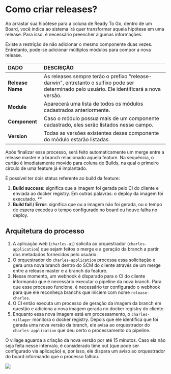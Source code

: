 # Como criar releases?

Ao arrastar sua hipótese para a coluna de Ready To Go, dentro de um Board, você indica ao sistema irá quer transformar aquela hipótese em uma release. Para isso, é necessário preencher algumas informações.

Existe a restrição de não adicionar o mesmo componente duas vezes. Entretanto, pode-se adicionar múltiplos módulos para compor a nova release.

| **DADO** | **DESCRIÇÃO** |
| :--- | :--- |
| **Release Name** | As releases sempre terão o prefixo "release-darwin", entretanto o sulfixo pode ser determinado pelo usuário. Ele identificará a nova versão. |
| **Module** | Aparecerá uma lista de todos os módulos cadastrados anteriormente. |
| **Component** | Caso o módulo possua mais de um componente cadastrado, eles serão listados nesse campo. |
| **Version** | Todas as versões existentes desse componente do módulo estarão listadas. |

Após finalizar esse processo, será feito automaticamente um merge entre a release master e a branch relacionado aquela feature. Na sequência, o cartão é imediatamente movido para coluna de Builds, na qual o primeiro círculo de uma feature já é implantado.

É possível ter dois status referente ao build da feature:

1. **Build success:** significa que a imagem foi gerada pelo CI do cliente e enviada ao docker registry. Em outras palavras: o deploy da imagem foi executado. _\*\*_
2. **Build fail / Error:** significa que ou a imagem não foi gerada, ou o tempo de espera excedeu o tempo configurado no board ou houve falha no deploy.

## **Arquitetura do processo**

1. A aplicação web \(`charles-ui`\) solicita ao orquestrador \(`charles-application`\) que sejam feitos o merge e a geração da branch a partir dos metadados fornecidos pelo usuário. 
2. O orquestrador do `charles-application` processa essa solicitação e gera uma nova branch dentro do SCM do cliente através de um merge entre a release master e a branch da feature. 
3. Nesse momento, um webhook é disparado para o CI do cliente informando que é necessário executar o pipeline da nova branch. Para que esse processo funcione, é necessário ter configurado o webhook para que ele reconheça branchs que iniciem com nome `release-charles`. 
4. O CI então executa um processo de geração da imagem da branch em questão e adiciona a nova imagem gerada no docker registry do cliente. 
5. Enquanto essa nova imagem está em processamento, o `charles-villager` monitora o docker registry. Depois que ele identifica que foi gerada uma nova versão da branch, ele avisa ao orquestrador do `charles-application` que deu certo o processamento do pipeline.   

O village aguarda a criação da nova versão por até 15 minutos. Caso ela não seja feita nesse intervalo, é considerado time out \(que pode ser configurado via aplicação\) e, por isso, ele dispara um aviso ao orquestrador do board informando que o processo falhou.

![](https://lh6.googleusercontent.com/mUOoYf54FIvLtLk-PVH2GwHOwg-aVaziiHjNR5z4bgIkoK1aphdLWd2ototSsGOrUP-q4sf0uAmrGzt2vTLKw4DRPnwdp1JBHtit6CgRlwF35yCtIMtVPYx9dWGvetB9A32Ctqls)

